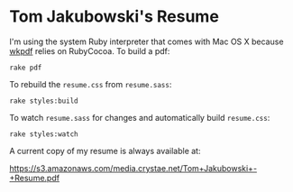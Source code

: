# Tom Jakubowski's Resume

I'm using the system Ruby interpreter that comes with Mac OS X because
[wkpdf](http://plessl.github.com/wkpdf/) relies on RubyCocoa. To build
a pdf:

    rake pdf

To rebuild the `resume.css` from `resume.sass`:

    rake styles:build

To watch `resume.sass` for changes and automatically build `resume.css`:

    rake styles:watch

A current copy of my resume is always available at:

https://s3.amazonaws.com/media.crystae.net/Tom+Jakubowski+-+Resume.pdf